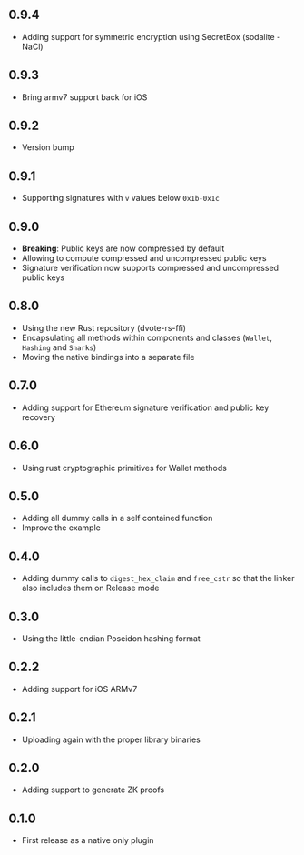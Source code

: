 ## 0.9.4

- Adding support for symmetric encryption using SecretBox (sodalite - NaCl)

## 0.9.3

- Bring armv7 support back for iOS

## 0.9.2

- Version bump

## 0.9.1

- Supporting signatures with `v` values below `0x1b-0x1c`

## 0.9.0

- **Breaking**: Public keys are now compressed by default
- Allowing to compute compressed and uncompressed public keys
- Signature verification now supports compressed and uncompressed public keys

## 0.8.0

- Using the new Rust repository (dvote-rs-ffi)
- Encapsulating all methods within components and classes (`Wallet`, `Hashing` and `Snarks`)
- Moving the native bindings into a separate file

## 0.7.0

- Adding support for Ethereum signature verification and public key recovery

## 0.6.0

- Using rust cryptographic primitives for Wallet methods

## 0.5.0

* Adding all dummy calls in a self contained function
* Improve the example

## 0.4.0

* Adding dummy calls to `digest_hex_claim` and `free_cstr` so that the linker also includes them on Release mode

## 0.3.0

* Using the little-endian Poseidon hashing format

## 0.2.2

* Adding support for iOS ARMv7

## 0.2.1

* Uploading again with the proper library binaries

## 0.2.0

* Adding support to generate ZK proofs

## 0.1.0

* First release as a native only plugin
